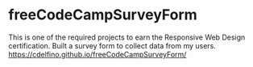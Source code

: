 # freeCodeCampSurveyForm
This is one of the required projects to earn the Responsive Web Design certification.
Built a survey form to collect data from my users.
https://cdelfino.github.io/freeCodeCampSurveyForm/
